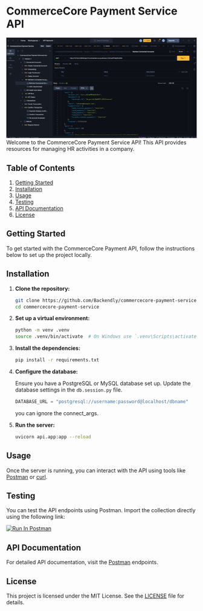 # CommerceCore Payment Service API

![RevPloy](Payment.png)
Welcome to the CommerceCore Payment Service API! This API provides resources for managing HR activities in a company.

## Table of Contents

1. [Getting Started](#getting-started)
2. [Installation](#installation)
3. [Usage](#usage)
4. [Testing](#testing)
5. [API Documentation](#api-documentation)
6. [License](#license)

## Getting Started

To get started with the CommerceCore Payment API, follow the instructions below to set up the project locally.

## Installation

1. **Clone the repository:**

   ```bash
   git clone https://github.com/Backendly/commercecore-payment-service.git
   cd commercecore-payment-service
   ```

2. **Set up a virtual environment:**

   ```bash
   python -m venv .venv
   source .venv/bin/activate  # On Windows use `.venv\Scripts\activate`
   ```

3. **Install the dependencies:**

   ```bash
   pip install -r requirements.txt
   ```

4. **Configure the database:**

   Ensure you have a PostgreSQL or MySQL database set up. Update the database settings in the `db.session.py` file.

   ```python
   DATABASE_URL = "postgresql://username:password@localhost/dbname"
   ```

   you can ignore the connect_args.

5. **Run the server:**

   ```bash
   uvicorn api.app:app --reload
   ```

## Usage

Once the server is running, you can interact with the API using tools like [Postman](https://www.postman.com/) or [curl](https://curl.se/).

## Testing

You can test the API endpoints using Postman. Import the collection directly using the following link:

[<img src="https://run.pstmn.io/button.svg" alt="Run In Postman" style="width: 128px; height: 32px;">](https://documenter.getpostman.com/view/34635068/2sAXjJ6DG6)

## API Documentation

For detailed API documentation, visit the [Postman]([https://documenter.getpostman.com/view/34635068/2sAXjJ6DG6](https://corecommerce.postman.co/workspace/a5bf5653-a58d-4835-81df-981dbf49ef52/collection/36378381-ecb64938-862b-42ff-9d04-b51c7a97d6c5)) endpoints.

## License

This project is licensed under the MIT License. See the [LICENSE](LICENSE) file for details.

